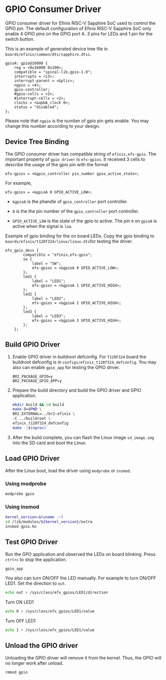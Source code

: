 # GPIO Consumer Driver

GPIO consumer driver for Efinix RISC-V Sapphire SoC used to control the GPIO pin. The default configuration of Efinix RISC-V Sapphire SoC only enable 4 GPIO pins on the GPIO port A. 3 pins for LEDs and 1 pin for the switch button.

This is an example of generated device tree file in `boards/efinix/common/dts/sapphire.dtsi`.

```
gpioA: gpio@16000 {
    reg = <0x16000 0x100>;
    compatible = "spinal-lib,gpio-1.0";
    interrupts = <13>;
    interrupt-parent = <&plic>;
    ngpio = <4>;
    gpio-controller;
    #gpio-cells = <2>;
    #interrupt-cells = <2>;
    clocks = <&apbA_clock 0>;
    status = "disabled";
};
```

Please note that `ngpio` is the number of gpio pin gets enable. You may change this number according to your design.

## Device Tree Binding

The GPIO consumer driver has compatible string of `efinix,efx-gpio`. The important property of `gpio driver` is `efx-gpios`. It received 3 cells to describe the usage of the gpio pin with the format

```
efx-gpios = <&gpio_controller pin_number gpio_active_state>;
```

For example,

```
efx-gpios = <&gpioA 0 GPIO_ACTIVE_LOW>;
```

- `&gpioA` is the phandle of `gpio_controller` port controller.

- `0` is the the pin number of the `gpio_controller` port controller.

- `GPIO_ACTIVE_LOW` is the state of the gpio to active. The pin `0` on `gpioA` is active when the signal is `low`.

Example of gpio binding for the on board LEDs. Copy the gpio binding to `boards/efinix/t120f324/linux/linux.dts`for testing the driver.

```
efx_gpio_devs {
        compatible = "efinix,efx-gpio";
        sw {
            label = "SW";
            efx-gpios = <&gpioA 0 GPIO_ACTIVE_LOW>;
        };
        led1 {
            label = "LED1";
            efx-gpios = <&gpioA 1 GPIO_ACTIVE_HIGH>;
        };
        led2 {
            label = "LED2";
            efx-gpios = <&gpioA 2 GPIO_ACTIVE_HIGH>;
        };
        led3 {
            label = "LED3";
            efx-gpios = <&gpioA 3 GPIO_ACTIVE_HIGH>;
        };
    };
```

## Build GPIO Driver

1. Enable GPIO driver in buildroot defconfig. For `T120F324` board the buildroot defconfig is in `configs/efinix_t120f324_defconfig`. You may also can enable `gpio_app` for testing the GPIO driver.
   
   ```Kconfig
   BR2_PACKAGE_GPIO=y
   BR2_PACKAGE_GPIO_APP=y
   ```

2. Prepare the build directory and build the GPIO driver and GPIO application.
   
   ```bash
   mkdir build && cd build
   make O=$PWD \
   BR2_EXTERNAL=../br2-efinix \
   -C ../buildroot \
   efinix_t120f324_defconfig
   make -j$(nproc)
   ```

3. After the build complete, you can flash the Linux image `sd_image.img` into the SD card and boot the Linux.

## Load GPIO Driver

After the Linux boot, load the driver using `modprobe` or `insmod`.

### Using modprobe

```bash
modprobe gpio
```

### Using insmod

```bash
kernel_version=$(uname -r)
cd /lib/modules/${kernel_version}/extra 
insmod gpio.ko
```

## Test GPIO Driver

Run the GPO application and observed the LEDs on board blinking. Press `ctrl+c` to stop the application.

```bash
gpio_app
```

You also can turn ON/OFF the LED manually. For example to turn ON/OFF LED1. Set the direction to `out`.

```bash
echo out > /sys/class/efx_gpios/LED1/direction
```

Turn ON LED1

```bash
echo 0 > /sys/class/efx_gpios/LED1/value
```

Turn OFF LED1

```bash
echo 1 > /sys/class/efx_gpios/LED1/value
```

## Unload the GPIO driver

Unloading the GPIO driver will remove it from the kernel. Thus, the GPIO will no longer work after unload.

```bash
rmmod gpio
```
